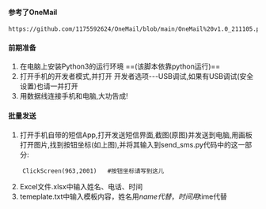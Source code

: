 #### 参考了OneMail
    https://github.com/1175592624/OneMail/blob/main/OneMail%20v1.0_211105.py


#### 前期准备
1. 在电脑上安装Python3的运行环境 ==(该脚本依靠python运行)==
2. 打开手机的开发者模式,并打开 开发者选项---USB调试,如果有USB调试(安全设置)也请一并打开
3. 用数据线连接手机和电脑,大功告成!
#### 批量发送
1. 打开手机自带的短信App,打开发送短信界面,截图(原图)并发送到电脑,用画板打开图片,找到按钮坐标(如上图),并将其输入到send_sms.py代码中的这一部分:
```
    ClickScreen(963,2001)   #按钮坐标请写到这儿
```
2. Excel文件.xlsx中输入姓名、电话、时间
3. temeplate.txt中输入模板内容，姓名用$name代替，时间用$time代替